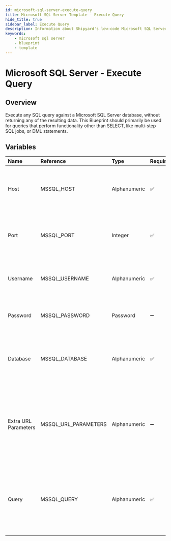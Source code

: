 ```yaml
---
id: microsoft-sql-server-execute-query
title: Microsoft SQL Server Template - Execute Query
hide_title: true
sidebar_label: Execute Query
description: Information about Shipyard's low-code Microsoft SQL Server Execute Query blueprint. Execute any SQL query against a Microsoft SQL Server database. 
keywords:
    - microsoft sql server
    - blueprint
    - template
---
```


# Microsoft SQL Server - Execute Query

## Overview
Execute any SQL query against a Microsoft SQL Server database, without returning any of the resulting data. This Blueprint should primarily be used for queries that perform functionality other than SELECT, like multi-step SQL jobs, or DML statements.

## Variables

| Name | Reference | Type | Required | Default | Options | Description |
|:-----|:----------|:-----|:---------|:--------|:--------|:------------|
| Host | MSSQL_HOST  | Alphanumeric |:white_check_mark: | - | - | The domain or the IP address of the database you want to connect to. |
| Port | MSSQL_PORT  | Integer |:white_check_mark: | "1433" | - | Number for the database port to connect to. Defaults to 1433. |
| Username | MSSQL_USERNAME  | Alphanumeric |:white_check_mark: | - | - | Name of the user to connect to the database with. |
| Password | MSSQL_PASSWORD  | Password |:heavy_minus_sign: | - | - | Password associated to the provided username. |
| Database | MSSQL_DATABASE  | Alphanumeric |:white_check_mark: | - | - | Name of the database in the Microsoft SQL Server to connect to.  |
| Extra URL Parameters | MSSQL_URL_PARAMETERS  | Alphanumeric |:heavy_minus_sign: | - | - | Extra parameters that will be placed at the end of the connection string, after the "?". Must be separated by "&" |
| Query | MSSQL_QUERY  | Alphanumeric |:white_check_mark: | - | - | Any SQL query that runs a job against the database (CREATE, DROP, INSERT, etc.). Formatting is ignored. |


